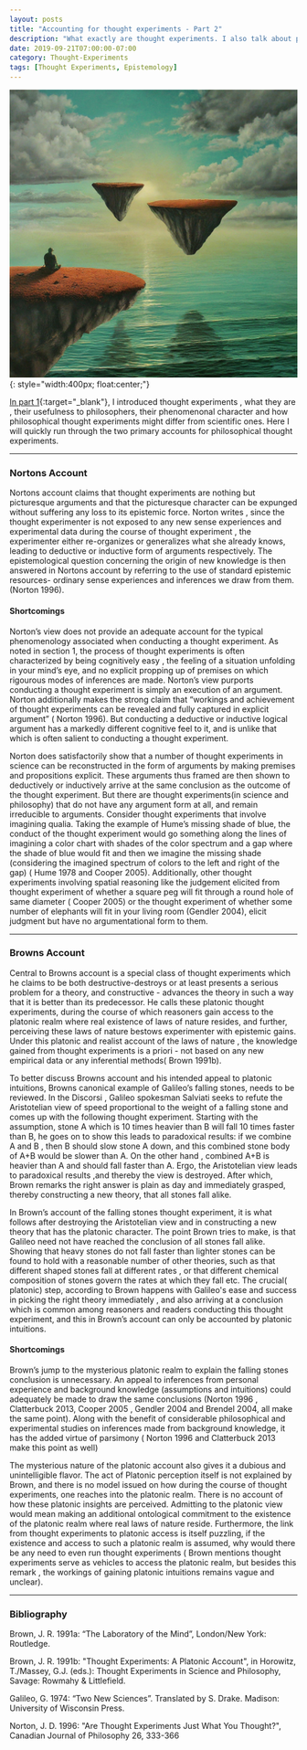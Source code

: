```yaml
---
layout: posts
title: "Accounting for thought experiments - Part 2"
description: "What exactly are thought experiments. I also talk about prevailing accounts and offer one of my own"
date: 2019-09-21T07:00:00-07:00
category: Thought-Experiments
tags: [Thought Experiments, Epistemology]
---
```

![TE image](/images/te.jfif){: style="width:400px; float:center;"}

[In part 1](https://perrin-ay.github.io/thought-experiments/2019/09/12/Accounting-for-thought-experiments.html){:target="_blank"}, I introduced thought experiments , what they are , their usefulness to philosophers, their phenomenonal character and how philosophical thought experiments might differ from scientific ones. Here I will quickly run through the two primary accounts for philosophical thought experiments.

---

### Nortons Account

Nortons account claims that thought experiments are nothing but picturesque arguments and that the picturesque character can be expunged without suffering any loss to its epistemic force. Norton writes , since the thought experimenter is not exposed to any new sense experiences and experimental data during the course of thought experiment , the experimenter either re-organizes or generalizes what she already knows,  leading to deductive or inductive form of arguments respectively. The epistemological question concerning the origin of new knowledge is then answered in Nortons account by referring to the use of standard epistemic resources- ordinary sense experiences and inferences we draw from them.(Norton 1996).

#### Shortcomings

Norton’s view does not provide an adequate account for the typical phenomenology associated when conducting a thought experiment. As noted in section 1, the process of thought experiments is often characterized by being cognitively easy , the feeling of a situation unfolding in your mind’s eye, and no explicit propping up of premises on which rigourous modes of inferences are made. Norton’s view purports conducting a thought experiment is simply an execution of an argument. Norton additionally makes the strong claim that “workings and achievement of thought experiments can be revealed and fully captured in explicit argument” ( Norton 1996). But conducting a deductive or inductive logical argument has a markedly different cognitive feel to it, and is unlike that which is often salient to conducting a thought experiment.

Norton does satisfactorily show that a number of thought experiments in science can be reconstructed in the form of arguments by making premises and propositions explicit. These arguments thus framed are then shown to deductively or inductively arrive at the same conclusion as the outcome of the thought experiment. But there are thought experiments(in science and philosophy) that do not have any argument form at all, and remain irreducible to arguments. Consider thought experiments that involve imagining qualia.  Taking the example of Hume’s missing shade of  blue, the conduct of the thought experiment would go something along the lines of imagining a color chart with shades of the color spectrum and a gap where the shade of blue would fit and then we imagine the missing shade (considering the imagined spectrum of colors to the left and right of the gap) ( Hume 1978 and Cooper 2005). Additionally, other thought experiments involving spatial reasoning like the judgement elicited from thought experiment of whether a square peg will fit through a round hole of same diameter ( Cooper 2005) or the thought experiment of whether some number of elephants will fit in your living room (Gendler 2004), elicit judgment but have no argumentational form to them.

---

### Browns Account

Central to Browns account is a special class of thought experiments which he claims to be both destructive-destroys or at least presents a serious problem for a theory, and constructive - advances the theory in such a way that it is better than its predecessor. He calls these platonic thought experiments, during the course of which reasoners gain access to the platonic realm where real existence of laws of nature resides, and further, perceiving these laws of nature bestows experimenter with epistemic gains. Under this platonic and realist account of the laws of nature , the knowledge gained from thought experiments is a priori - not based on any new empirical data or any inferential methods( Brown 1991b).

To better discuss Browns account and his intended appeal to platonic intuitions, Browns canonical example of Galileo’s falling stones,  needs to be reviewed. In the Discorsi , Galileo spokesman Salviati seeks to refute the Aristotelian view of speed proportional to the weight of a falling stone and comes up with the following thought experiment. Starting with the assumption, stone A which is 10 times heavier than B will fall 10 times faster than B, he goes on to show this leads to paradoxical results: if we combine A and B , then B should slow stone A down, and this combined stone body of A+B would be slower than A. On the other hand , combined A+B is heavier than A and should fall faster than A. Ergo, the Aristotelian view leads to paradoxical results ,and thereby the view is destroyed. After which, Brown remarks the right answer is plain as day and immediately grasped, thereby constructing a new theory, that all stones fall alike. 

In Brown’s account of the falling stones thought experiment, it is what follows after destroying the Aristotelian view and in constructing a new theory that has the platonic character. The point Brown tries to make, is that Galileo need not have reached the conclusion of all stones fall alike. Showing that heavy stones do not fall faster than lighter stones can be found to hold with a reasonable number of other theories, such as that different shaped stones fall at different rates , or that different chemical composition of stones govern the rates at which they fall etc. The crucial( platonic) step, according to Brown happens with Galileo's ease and success in picking the right theory immediately , and also arriving at a conclusion which is common among reasoners and readers conducting  this thought experiment, and this in Brown’s account can only be accounted by platonic intuitions.

#### Shortcomings

Brown’s jump to the mysterious platonic realm to explain the falling stones conclusion is unnecessary. An appeal to inferences from personal experience and background knowledge (assumptions and intuitions) could adequately be made to draw the same conclusions (Norton 1996 , Clatterbuck 2013, Cooper 2005 , Gendler 2004 and Brendel 2004, all make the same point). Along with the benefit of considerable philosophical and experimental studies on inferences made from  background knowledge, it has the added virtue of parsimony ( Norton 1996 and Clatterbuck 2013 make this point as well)

The mysterious nature of the platonic account also gives it a dubious and unintelligible flavor. The act of Platonic perception itself is not explained by Brown, and there is no model issued on how during the course of thought experiments, one reaches into the platonic realm. There is no account of how these platonic insights are perceived. Admitting to the platonic view would mean making an additional ontological commitment to the existence of the platonic realm where real laws of nature reside. Furthermore, the link from thought experiments to platonic access is itself puzzling, if the existence and access to such a platonic realm is assumed, why would there be any need to even run thought experiments ( Brown mentions thought experiments serve as vehicles to access the platonic realm, but besides this remark , the workings of gaining platonic intuitions remains vague and unclear).

---

### Bibliography

Brown, J. R. 1991a: “The Laboratory of the Mind”, London/New York: Routledge.

Brown, J. R. 1991b: "Thought Experiments: A Platonic Account", in Horowitz, T./Massey, G.J. (eds.): Thought Experiments in Science and Philosophy, Savage: Rowmahy & Littlefield.

Galileo, G. 1974:  “Two New Sciences”. Translated by S. Drake. Madison: University of Wisconsin Press.

Norton, J. D. 1996: "Are Thought Experiments Just What You Thought?", Canadian Journal of Philosophy 26, 333-366






